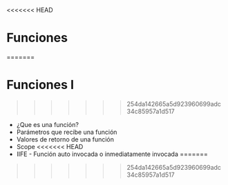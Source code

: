 <<<<<<< HEAD
# Funciones
=======
# Funciones I
>>>>>>> 254da142665a5d923960699adc34c85957a1d517

- ¿Que es una función?
- Parámetros que recibe una función
- Valores de retorno de una función
- Scope
<<<<<<< HEAD
- IIFE - Función auto invocada o inmediatamente invocada
=======

>>>>>>> 254da142665a5d923960699adc34c85957a1d517

